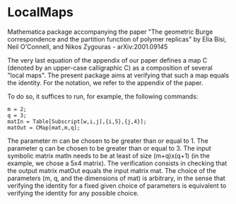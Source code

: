 # LocalMaps
Mathematica package accompanying the paper "The geometric Burge correspondence and the partition function of polymer replicas" by Elia Bisi, Neil O'Connell, and Nikos Zygouras - arXiv:2001.09145

The very last equation of the appendix of our paper defines a map C
(denoted by an upper-case calligraphic C) as a composition of several "local maps".
The present package aims at verifying that such a map equals the identity.
For the notation, we refer to the appendix of the paper.

To do so, it suffices to run, for example, the following commands:

```
m = 2;
q = 3;
matIn = Table[Subscript[w,i,j],{i,5},{j,4}];
matOut = CMap[mat,m,q];
```

The parameter m can be chosen to be greater than or equal to 1.
The parameter q can be chosen to be greater than or equal to 3.
The input symbolic matrix matIn needs to be at least of size (m+q)x(q+1)
(in the example, we chose a 5x4 matrix).
The verification consists in checking that the output matrix matOut equals the input matrix mat.
The choice of the parameters (m, q, and the dimensions of mat) is arbitrary,
in the sense that verifying the identity for a fixed given choice of parameters
is equivalent to verifying the identity for any possible choice.

